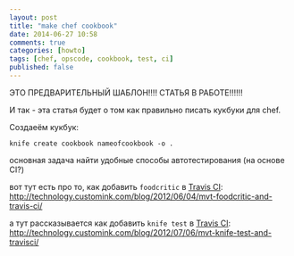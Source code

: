 ```yaml
---
layout: post
title: "make chef cookbook"
date: 2014-06-27 10:58
comments: true
categories: [howto]
tags: [chef, opscode, cookbook, test, ci]
published: false
---
```

ЭТО ПРЕДВАРИТЕЛЬНЫЙ ШАБЛОН!!!! СТАТЬЯ В РАБОТЕ!!!!!!

И так - эта статья будет о том как правильно писать кукбуки для chef.

Создаеём кукбук:
```
knife create cookbook nameofcookbook -o .
```

основная задача найти удобные способы автотестирования (на основе CI?)

вот тут есть про то, как добавить `foodcritic` в [Travis CI](https://travis-ci.org/):
http://technology.customink.com/blog/2012/06/04/mvt-foodcritic-and-travis-ci/

а тут рассказывается как добавить `knife test` в [Travis CI](https://travis-ci.org/):
http://technology.customink.com/blog/2012/07/06/mvt-knife-test-and-travisci/